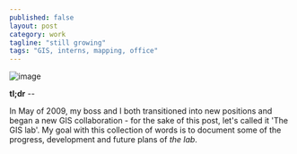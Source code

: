 ```yaml
---
published: false
layout: post
category: work
tagline: "still growing"
tags: "GIS, interns, mapping, office"
---
```


![image](http://farm6.staticflickr.com/5337/9624178495_d56113bc47_n.jpg)

**tl;dr** *--*

In May of 2009, my boss and I both transitioned into new positions and began a new GIS collaboration - for the sake of this post, let's called it 'The GIS lab'. My goal with this collection of words is to document some of the progress, development and future plans of *the lab*.